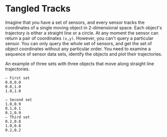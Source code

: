 # Tangled Tracks

Imagine that you have a set of sensors, and every sensor tracks the coordinates of a single moving object in 2-dimensional space. Each object's trajectory is either a straight line or a circle. 
At any moment the sensor can return a pair of coordinates `(x,y)`. 
However, you can't query a particular sensor. You can only query the whole set of sensors, and get the set of object coordinates without any particular order. You need to examine a sequence of sensor data sets, 
identify the objects and plot their trajectories. 

An example of three sets with three objects that move along straight line trajectories.
```
– First set
0.0,0.0 
0.0,1.0
1.0,1.0

– Second set
1.0,0.9
0.1,0.1
0.1,0.9
– Third set
0.2,0.8
1.0,0.8
0.2,0.2
```

